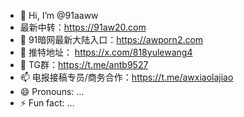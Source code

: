 - 👋 Hi, I’m @91aaww
- 最新中转：https://91aw20.com
- 👀 91暗网最新大陆入口：https://awporn2.com
- 🌱 推特地址： https://x.com/818yulewang4
- 💞️ TG群：https://t.me/antb9527
- 📫 电报接稿专员/商务合作：https://t.me/awxiaolajiao
- 😄 Pronouns: ...
- ⚡ Fun fact: ...

<!---
91aaww/91aaww is a ✨ special ✨ repository because its `README.md` (this file) appears on your GitHub profile.
You can click the Preview link to take a look at your changes.
--->
